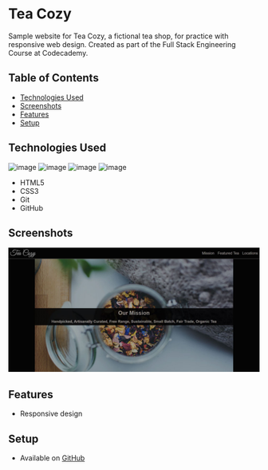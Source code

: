# Tea Cozy
Sample website for Tea Cozy, a fictional tea shop, for practice with responsive web design. Created as part of  the Full Stack Engineering Course at Codecademy. 

## Table of Contents
* [Technologies Used](#technologies-used)
* [Screenshots](#screenshots)
* [Features](#features)
* [Setup](#setup)

## Technologies Used
![image](https://img.icons8.com/color/50/000000/html-5--v1.png) ![image](https://img.icons8.com/color/48/000000/css3.png) ![image](https://img.icons8.com/color/48/000000/git.png) ![image](https://img.icons8.com/fluent/48/000000/github.png)
- HTML5
- CSS3
- Git
- GitHub

## Screenshots
![Website Screenshot](./resources/images/TeaCozy_screenshot.JPG)

## Features
- Responsive design

## Setup
- Available on [GitHub](https://github.com/RusselBrouts/TeaCozy)
